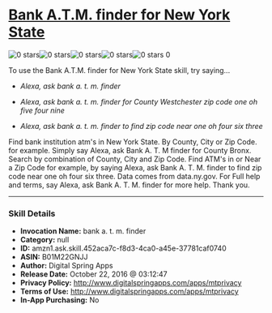 # [Bank A.T.M. finder for New York State](http://alexa.amazon.com/#skills/amzn1.ask.skill.452aca7c-f8d3-4ca0-a45e-37781caf0740)
![0 stars](../../images/ic_star_border_black_18dp_1x.png)![0 stars](../../images/ic_star_border_black_18dp_1x.png)![0 stars](../../images/ic_star_border_black_18dp_1x.png)![0 stars](../../images/ic_star_border_black_18dp_1x.png)![0 stars](../../images/ic_star_border_black_18dp_1x.png) 0

To use the Bank A.T.M. finder for New York State skill, try saying...

* *Alexa, ask  bank a. t. m. finder*

* *Alexa, ask bank a. t. m. finder for County Westchester zip code one oh five four nine*

* *Alexa, ask bank a. t. m. finder to find zip code near one oh four six three*

Find bank institution atm's in New York State.  By County, City or Zip Code.  for example. Simply say Alexa, ask  Bank A. T. M finder for County Bronx. Search by combination of County, City and Zip Code.  Find ATM's in or Near a Zip Code for example,  by  saying Alexa, ask Bank A. T. M. finder to find zip code near one oh four six three.  Data comes from data.ny.gov.  For Full help and terms,  say  Alexa, ask Bank A. T. M. finder for more help.  Thank you.

***

### Skill Details

* **Invocation Name:** bank a. t. m. finder
* **Category:** null
* **ID:** amzn1.ask.skill.452aca7c-f8d3-4ca0-a45e-37781caf0740
* **ASIN:** B01M22GNJJ
* **Author:** Digital Spring Apps
* **Release Date:** October 22, 2016 @ 03:12:47
* **Privacy Policy:** http://www.digitalspringapps.com/apps/mtprivacy
* **Terms of Use:** http://www.digitalspringapps.com/apps/mtprivacy
* **In-App Purchasing:** No
